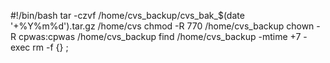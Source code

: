  #!/bin/bash
 tar -czvf /home/cvs_backup/cvs_bak_$(date '+%Y%m%d').tar.gz /home/cvs
 chmod -R 770 /home/cvs_backup
 chown -R cpwas:cpwas /home/cvs_backup
 find /home/cvs_backup -mtime +7 -exec rm -f {} \;